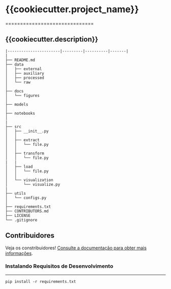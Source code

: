 # {{cookiecutter.project_name}}
==============================

## {{cookiecutter.description}}

```
|-----------------------|---------|----------|-------|
|
├── README.md
├── data
│   ├── external
│   ├── auxiliary
│   ├── processed
│   └── raw
│
├── docs
│   └── figures      
│
├── models           
│
├── notebooks          
│                      
|
├── src 
│   ├── __init__.py
│   │
│   ├── extract
│   │   └── file.py
│   │
│   ├── transform
│   │   └── file.py
|   |
│   ├── load
│   │   └── file.py
│   │
│   └── visualization
│       └── visualize.py
|
├── utils
│   └── configs.py
│
├── requirements.txt
├── CONTRIBUTORS.md
├── LICENSE
└── .gitignore
```

## Contribuidores
Veja os constribuidores! [Consulte a documentação para obter mais informações]({{cookiecutter.project_name}}\CONTRIBUTORS.md).


### Instalando Requisitos de Desenvolvimento
------------

    pip install -r requirements.txt